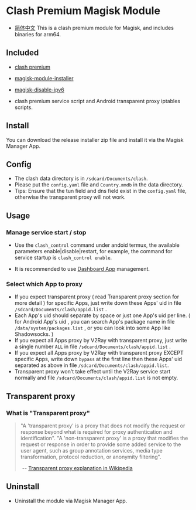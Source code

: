 # Clash Premium Magisk Module

* [简体中文](<https://github.com/kalasutra/Clash_Premium_For_Magisk/blob/master/README_CN.md>)
This is a clash premium module for Magisk, and includes binaries for arm64.
## Included
* [clash premium](<https://github.com/Dreamacro/clash/releases/tag/premium>)
* [magisk-module-installer](<https://github.com/topjohnwu/magisk-module-installer>)
* [magisk-disable-ipv6](<https://github.com/njallam/magisk-disable-ipv6>)

* clash premium service script and Android transparent proxy iptables scripts.

## Install

You can download the release installer zip file and install it via the Magisk Manager App.

## Config

* The clash data directory is in `/sdcard/Documents/clash`.
* Please put the `config.yaml` file and `Country.mmdb` in the data directory.
* Tips: Ensure that the tun field and dns field exist in the `config.yaml` file, otherwise the transparent proxy will not work.

## Usage

### Manage service start / stop

* Use the `clash_control` command under andoid termux, the available parameters enable|disable|restart, for example, the command for service startup is `clash_control enable`.

* It is recommended to use [Dashboard App](<https://github.com/Dashboard2/Dashboard>) management.

### Select which App to proxy

* If you expect transparent proxy ( read Transparent proxy section for more detail ) for specific Apps, just write down these Apps' uid in file `/sdcard/Documents/clash/appid.list` .
* Each App's uid should separate by space or just one App's uid per line. ( for Android App's uid , you can search App's package name in file `/data/system/packages.list` , or you can look into some App like Shadowsocks. )
* If you expect all Apps proxy by V2Ray with transparent proxy, just write a single number `ALL` in file `/sdcard/Documents/clash/appid.list` .
* If you expect all Apps proxy by V2Ray with transparent proxy EXCEPT specific Apps, write down `bypass` at the first line then these Apps' uid separated as above in file `/sdcard/Documents/clash/appid.list`.
* Transparent proxy won't take effect until the V2Ray service start normally and file `/sdcard/Documents/clash/appid.list` is not empty.

## Transparent proxy

### What is "Transparent proxy"

> "A 'transparent proxy' is a proxy that does not modify the request or response beyond what is required for proxy authentication and identification". "A 'non-transparent proxy' is a proxy that modifies the request or response in order to provide some added service to the user agent, such as group annotation services, media type transformation, protocol reduction, or anonymity filtering".
>
> ​                                -- [Transparent proxy explanation in Wikipedia](<https://en.wikipedia.org/wiki/Proxy_server#Transparent_proxy>)

## Uninstall

* Uninstall the module via Magisk Manager App.
